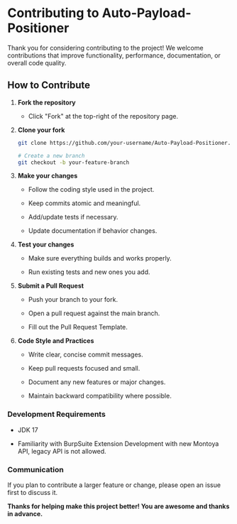 # Contributing to Auto-Payload-Positioner

Thank you for considering contributing to the project! We welcome contributions that improve functionality, performance, documentation, or overall code quality.

## How to Contribute

1. **Fork the repository**
   - Click "Fork" at the top-right of the repository page.
   
2. **Clone your fork**
   ```bash
   git clone https://github.com/your-username/Auto-Payload-Positioner.git
   
   # Create a new branch
   git checkout -b your-feature-branch
   ```

3. **Make your changes**

   - Follow the coding style used in the project.

   - Keep commits atomic and meaningful.

   - Add/update tests if necessary.

   - Update documentation if behavior changes.

4. **Test your changes**

   - Make sure everything builds and works properly.

   - Run existing tests and new ones you add.

5. **Submit a Pull Request**

   - Push your branch to your fork.

   - Open a pull request against the main branch.

   - Fill out the Pull Request Template.

6. **Code Style and Practices**

   - Write clear, concise commit messages.

   - Keep pull requests focused and small.

   - Document any new features or major changes.

   - Maintain backward compatibility where possible.

### Development Requirements

   - JDK 17

   - Familiarity with BurpSuite Extension Development with new Montoya API, legacy API is not allowed.

### Communication

If you plan to contribute a larger feature or change, please open an issue first to discuss it.

**Thanks for helping make this project better! You are awesome and thanks in advance.**
